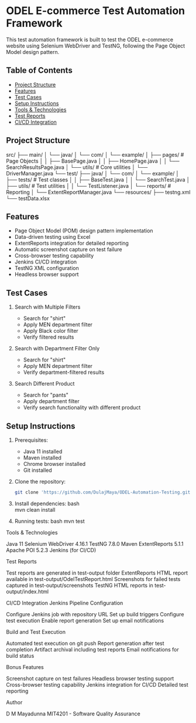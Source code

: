 # ODEL E-commerce Test Automation Framework

This test automation framework is built to test the ODEL e-commerce website using Selenium WebDriver and TestNG, following the Page Object Model design pattern.

## Table of Contents
- [Project Structure](#project-structure)
- [Features](#features)
- [Test Cases](#test-cases)
- [Setup Instructions](#setup-instructions)
- [Tools & Technologies](#tools--technologies)
- [Test Reports](#test-reports)
- [CI/CD Integration](#cicd-integration)

## Project Structure

src/
├── main/
│   └── java/
│       └── com/
│           └── example/
│               ├── pages/           # Page Objects
│               │   ├── BasePage.java
│               │   ├── HomePage.java
│               │   └── SearchResultsPage.java
│               └── utils/           # Core utilities
│                   └── DriverManager.java
└── test/
├── java/
│   └── com/
│       └── example/
│           ├── tests/           # Test classes
│           │   ├── BaseTest.java
│           │   └── SearchTest.java
│           ├── utils/           # Test utilities
│           │   └── TestListener.java
│           └── reports/         # Reporting
│               └── ExtentReportManager.java
└── resources/
├── testng.xml
└── testData.xlsx


## Features
- Page Object Model (POM) design pattern implementation
- Data-driven testing using Excel
- ExtentReports integration for detailed reporting
- Automatic screenshot capture on test failure
- Cross-browser testing capability
- Jenkins CI/CD integration
- TestNG XML configuration
- Headless browser support

## Test Cases
1. Search with Multiple Filters
    - Search for "shirt"
    - Apply MEN department filter
    - Apply Black color filter
    - Verify filtered results

2. Search with Department Filter Only
    - Search for "shirt"
    - Apply MEN department filter
    - Verify department-filtered results

3. Search Different Product
    - Search for "pants"
    - Apply department filter
    - Verify search functionality with different product

## Setup Instructions
1. Prerequisites:
    - Java 11 installed
    - Maven installed
    - Chrome browser installed
    - Git installed

2. Clone the repository:
   ```bash
   git clone 'https://github.com/DulajMaya/ODEL-Automation-Testing.git'

3. Install dependencies:
   bash  
   mvn clean install

4. Running tests:
   bash
   mvn test

Tools & Technologies

Java 11
Selenium WebDriver 4.16.1
TestNG 7.8.0
Maven
ExtentReports 5.1.1
Apache POI 5.2.3
Jenkins (for CI/CD)

Test Reports

Test reports are generated in test-output folder
ExtentReports HTML report available in test-output/OdelTestReport.html
Screenshots for failed tests captured in test-output/screenshots
TestNG HTML reports in test-output/index.html

CI/CD Integration
Jenkins Pipeline Configuration

Configure Jenkins job with repository URL
Set up build triggers
Configure test execution
Enable report generation
Set up email notifications

Build and Test Execution

Automated test execution on git push
Report generation after test completion
Artifact archival including test reports
Email notifications for build status

Bonus Features

Screenshot capture on test failures
Headless browser testing support
Cross-browser testing capability
Jenkins integration for CI/CD
Detailed test reporting

Author

D M Mayadunna
MIT4201 - Software Quality Assurance
